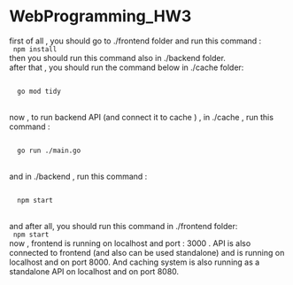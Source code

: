# WebProgramming_HW3
first of all , you should go to ./frontend folder and run this command : </br>
<code>
  npm install
</code>
</br>
then you should run this command also in ./backend folder. </br>
after that , you should run the command below in ./cache folder:
</br>

<code>
  go mod tidy
</code>
</br>

now , to run backend API (and connect it to cache ) , in ./cache , run this command :
</br>

<code>
  go run ./main.go
</code>
</br>

and in ./backend , run this command :
</br>

<code>
  npm start
</code>

</br>

and after all, you should run this command in ./frontend folder:
</br>
<code>
  npm start
</code>
</br>
now , frontend is running on localhost and port : 3000 . API is also connected to frontend (and also can be used standalone) and is running on localhost and on port 8000. And caching system is also running as a standalone API on localhost and on port 8080.
